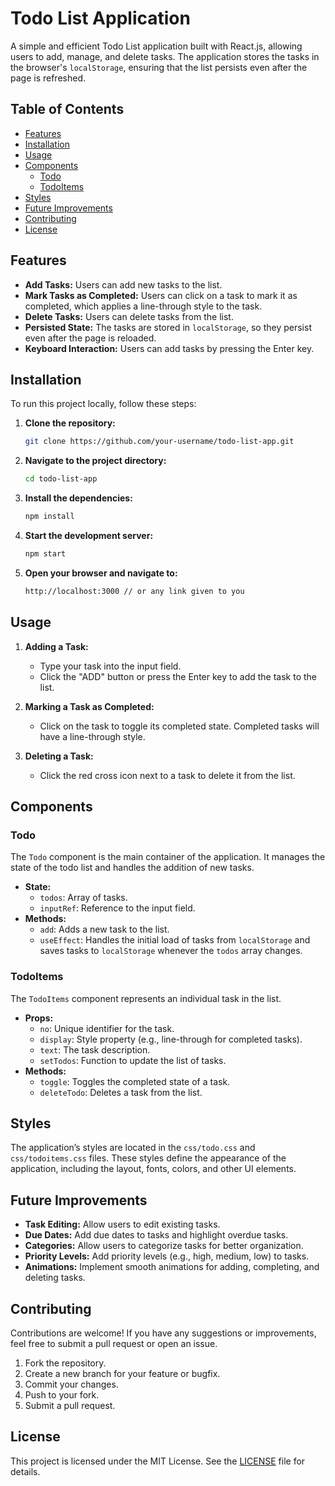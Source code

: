 # Todo List Application

A simple and efficient Todo List application built with React.js, allowing users to add, manage, and delete tasks. The application stores the tasks in the browser's `localStorage`, ensuring that the list persists even after the page is refreshed.

## Table of Contents

- [Features](#features)
- [Installation](#installation)
- [Usage](#usage)
- [Components](#components)
  - [Todo](#todo)
  - [TodoItems](#todoitems)
- [Styles](#styles)
- [Future Improvements](#future-improvements)
- [Contributing](#contributing)
- [License](#license)

## Features

- **Add Tasks:** Users can add new tasks to the list.
- **Mark Tasks as Completed:** Users can click on a task to mark it as completed, which applies a line-through style to the task.
- **Delete Tasks:** Users can delete tasks from the list.
- **Persisted State:** The tasks are stored in `localStorage`, so they persist even after the page is reloaded.
- **Keyboard Interaction:** Users can add tasks by pressing the Enter key.

## Installation

To run this project locally, follow these steps:

1. **Clone the repository:**

   ```bash
   git clone https://github.com/your-username/todo-list-app.git
   ```

2. **Navigate to the project directory:**

   ```bash
   cd todo-list-app
   ```

3. **Install the dependencies:**

   ```bash
   npm install
   ```

4. **Start the development server:**

   ```bash
   npm start
   ```

5. **Open your browser and navigate to:**

   ```bash
   http://localhost:3000 // or any link given to you
   ```

## Usage

1. **Adding a Task:**

   - Type your task into the input field.
   - Click the "ADD" button or press the Enter key to add the task to the list.

2. **Marking a Task as Completed:**

   - Click on the task to toggle its completed state. Completed tasks will have a line-through style.

3. **Deleting a Task:**
   - Click the red cross icon next to a task to delete it from the list.

## Components

### Todo

The `Todo` component is the main container of the application. It manages the state of the todo list and handles the addition of new tasks.

- **State:**
  - `todos`: Array of tasks.
  - `inputRef`: Reference to the input field.
- **Methods:**
  - `add`: Adds a new task to the list.
  - `useEffect`: Handles the initial load of tasks from `localStorage` and saves tasks to `localStorage` whenever the `todos` array changes.

### TodoItems

The `TodoItems` component represents an individual task in the list.

- **Props:**
  - `no`: Unique identifier for the task.
  - `display`: Style property (e.g., line-through for completed tasks).
  - `text`: The task description.
  - `setTodos`: Function to update the list of tasks.
- **Methods:**
  - `toggle`: Toggles the completed state of a task.
  - `deleteTodo`: Deletes a task from the list.

## Styles

The application’s styles are located in the `css/todo.css` and `css/todoitems.css` files. These styles define the appearance of the application, including the layout, fonts, colors, and other UI elements.

## Future Improvements

- **Task Editing:** Allow users to edit existing tasks.
- **Due Dates:** Add due dates to tasks and highlight overdue tasks.
- **Categories:** Allow users to categorize tasks for better organization.
- **Priority Levels:** Add priority levels (e.g., high, medium, low) to tasks.
- **Animations:** Implement smooth animations for adding, completing, and deleting tasks.

## Contributing

Contributions are welcome! If you have any suggestions or improvements, feel free to submit a pull request or open an issue.

1. Fork the repository.
2. Create a new branch for your feature or bugfix.
3. Commit your changes.
4. Push to your fork.
5. Submit a pull request.

## License

This project is licensed under the MIT License. See the [LICENSE](LICENSE) file for details.
